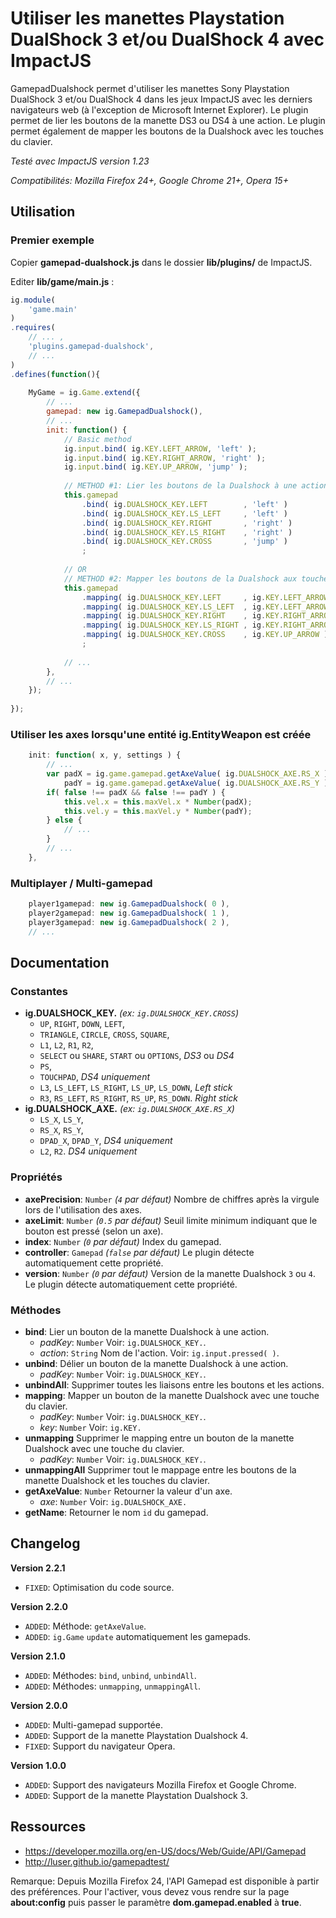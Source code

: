 # Utiliser les manettes Playstation DualShock 3 et/ou DualShock 4 avec ImpactJS

GamepadDualshock permet d'utiliser les manettes Sony Playstation DualShock 3 et/ou DualShock 4 dans les jeux ImpactJS avec les derniers navigateurs web (à l'exception de Microsoft Internet Explorer).
Le plugin permet de lier les boutons de la manette DS3 ou DS4 à une action.
Le plugin permet également de mapper les boutons de la Dualshock avec les touches du clavier.

*Testé avec ImpactJS version 1.23*

*Compatibilités: Mozilla Firefox 24+, Google Chrome 21+, Opera 15+*

## Utilisation

### Premier exemple
Copier **gamepad-dualshock.js** dans le dossier **lib/plugins/** de ImpactJS.

Editer **lib/game/main.js** :
```javascript
ig.module( 
	'game.main'
)
.requires(
	// ... ,
	'plugins.gamepad-dualshock',
	// ...
)
.defines(function(){
	
	MyGame = ig.Game.extend({
		// ...
		gamepad: new ig.GamepadDualshock(),
		// ...
		init: function() {
			// Basic method
			ig.input.bind( ig.KEY.LEFT_ARROW, 'left' );
			ig.input.bind( ig.KEY.RIGHT_ARROW, 'right' );
			ig.input.bind( ig.KEY.UP_ARROW, 'jump' );
			
			// METHOD #1: Lier les boutons de la Dualshock à une action
			this.gamepad
				.bind( ig.DUALSHOCK_KEY.LEFT		, 'left' )
				.bind( ig.DUALSHOCK_KEY.LS_LEFT		, 'left' )
				.bind( ig.DUALSHOCK_KEY.RIGHT		, 'right' )
				.bind( ig.DUALSHOCK_KEY.LS_RIGHT	, 'right' )
				.bind( ig.DUALSHOCK_KEY.CROSS		, 'jump' )
				;
			
			// OR
			// METHOD #2: Mapper les boutons de la Dualshock aux touches du clavier
			this.gamepad
				.mapping( ig.DUALSHOCK_KEY.LEFT		, ig.KEY.LEFT_ARROW )
				.mapping( ig.DUALSHOCK_KEY.LS_LEFT	, ig.KEY.LEFT_ARROW )
				.mapping( ig.DUALSHOCK_KEY.RIGHT	, ig.KEY.RIGHT_ARROW )
				.mapping( ig.DUALSHOCK_KEY.LS_RIGHT	, ig.KEY.RIGHT_ARROW )
				.mapping( ig.DUALSHOCK_KEY.CROSS	, ig.KEY.UP_ARROW )
				;
			
			// ...
		},
		// ...
	});
	
});
```


### Utiliser les axes lorsqu'une entité ig.EntityWeapon est créée
```javascript
	init: function( x, y, settings ) {
		// ...
		var padX = ig.game.gamepad.getAxeValue( ig.DUALSHOCK_AXE.RS_X ),
		    padY = ig.game.gamepad.getAxeValue( ig.DUALSHOCK_AXE.RS_Y );
		if( false !== padX && false !== padY ) {
			this.vel.x = this.maxVel.x * Number(padX);
			this.vel.y = this.maxVel.y * Number(padY);
		} else {
			// ...
		}
		// ...
	},
```


### Multiplayer / Multi-gamepad
```javascript
	player1gamepad: new ig.GamepadDualshock( 0 ),
	player2gamepad: new ig.GamepadDualshock( 1 ),
	player3gamepad: new ig.GamepadDualshock( 2 ),
	// ...
```

## Documentation

### Constantes
* **ig.DUALSHOCK_KEY.** *(ex: `ig.DUALSHOCK_KEY.CROSS`)*
	* `UP`, `RIGHT`, `DOWN`, `LEFT`,
	* `TRIANGLE`, `CIRCLE`, `CROSS`, `SQUARE`,
	* `L1`, `L2`, `R1`, `R2`,
	* `SELECT` ou `SHARE`, `START` ou `OPTIONS`, *DS3* ou *DS4*
	* `PS`,
	* `TOUCHPAD`, *DS4 uniquement*
	* `L3`, `LS_LEFT`, `LS_RIGHT`, `LS_UP`, `LS_DOWN`, *Left stick*
	* `R3`, `RS_LEFT`, `RS_RIGHT`, `RS_UP`, `RS_DOWN`. *Right stick*
* **ig.DUALSHOCK_AXE.** *(ex: `ig.DUALSHOCK_AXE.RS_X`)*
	* `LS_X`, `LS_Y`,
	* `RS_X`, `RS_Y`,
	* `DPAD_X`, `DPAD_Y`, *DS4 uniquement*
	* `L2`, `R2`. *DS4 uniquement*

### Propriétés
* **axePrecision**: `Number` *(`4` par défaut)* Nombre de chiffres après la virgule lors de l'utilisation des axes.
* **axeLimit**: `Number` *(`0.5` par défaut)* Seuil limite minimum indiquant que le bouton est pressé (selon un axe).
* **index**: `Number` *(`0` par défaut)* Index du gamepad.
* **controller**: `Gamepad` *(`false` par défaut)* Le plugin détecte automatiquement cette propriété.
* **version**: `Number` *(`0` par défaut)* Version de la manette Dualshock `3` ou `4`. Le plugin détecte automatiquement cette propriété.

### Méthodes
* **bind**: Lier un bouton de la manette Dualshock à une action.
	* *padKey*: `Number` Voir: `ig.DUALSHOCK_KEY.`.
	* *action*: `String` Nom de l'action. Voir: `ig.input.pressed( )`.
* **unbind**: Délier un bouton de la manette Dualshock à une action.
	* *padKey*: `Number` Voir: `ig.DUALSHOCK_KEY.`.
* **unbindAll**: Supprimer toutes les liaisons entre les boutons et les actions.
* **mapping**: Mapper un bouton de la manette Dualshock avec une touche du clavier.
	* *padKey*: `Number` Voir: `ig.DUALSHOCK_KEY.`.
	* *key*: `Number` Voir: `ig.KEY.`
* **unmapping** Supprimer le mapping entre un bouton de la manette Dualshock avec une touche du clavier.
	* *padKey*: `Number` Voir: `ig.DUALSHOCK_KEY.`.
* **unmappingAll** Supprimer tout le mappage entre les boutons de la manette Dualshock et les touches du clavier.
* **getAxeValue**: `Number` Retourner la valeur d'un axe.
	* *axe*: `Number` Voir: `ig.DUALSHOCK_AXE.`
* **getName**: Retourner le nom `id` du gamepad.


## Changelog

**Version 2.2.1**
* `FIXED`: Optimisation du code source.

**Version 2.2.0**
* `ADDED`: Méthode: `getAxeValue`.
* `ADDED`: `ig.Game` `update` automatiquement les gamepads.

**Version 2.1.0**
* `ADDED`: Méthodes: `bind`, `unbind`, `unbindAll`.
* `ADDED`: Méthodes: `unmapping`, `unmappingAll`.

**Version 2.0.0**
* `ADDED`: Multi-gamepad supportée.
* `ADDED`: Support de la manette Playstation Dualshock 4.
* `FIXED`: Support du navigateur Opera.

**Version 1.0.0**
* `ADDED`: Support des navigateurs Mozilla Firefox et Google Chrome.
* `ADDED`: Support de la manette Playstation Dualshock 3.



## Ressources
* https://developer.mozilla.org/en-US/docs/Web/Guide/API/Gamepad
* http://luser.github.io/gamepadtest/

Remarque: Depuis Mozilla Firefox 24, l'API Gamepad est disponible à partir des préférences.
Pour l'activer, vous devez vous rendre sur la page **about:config** puis passer le paramètre **dom.gamepad.enabled** à **true**.


